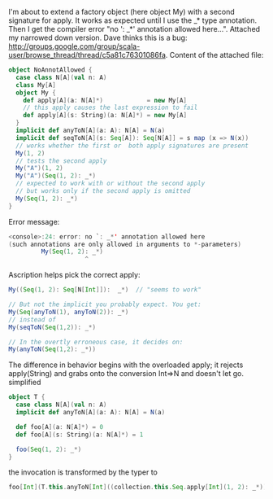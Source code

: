 I'm about to extend a factory object (here object My) with a second signature for apply. It works as expected until I use the _* type annotation. Then I get the compiler error "no ': _*' annotation allowed here...". Attached my narrowed down version.
Dave thinks this is a bug: http://groups.google.com/group/scala-user/browse_thread/thread/c5a81c76301086fa.
Content of the attached file:

```scala
object NoAnnotAllowed {
  case class N[A](val n: A)
  class My[A]
  object My {
    def apply[A](a: N[A]*)            = new My[A]
	// this apply causes the last expression to fail
    def apply[A](s: String)(a: N[A]*) = new My[A]
  }
  implicit def anyToN[A](a: A): N[A] = N(a)
  implicit def seqToN[A](s: Seq[A]): Seq[N[A]] = s map (x => N(x))
  // works whether the first or  both apply signatures are present
  My(1, 2)
  // tests the second apply
  My("A")(1, 2)
  My("A")(Seq(1, 2): _*)
  // expected to work with or without the second apply
  // but works only if the second apply is omitted
  My(Seq(1, 2): _*)
}
```

Error message:
```scala
<console>:24: error: no `: _*' annotation allowed here
(such annotations are only allowed in arguments to *-parameters)
         My(Seq(1, 2): _*)
                     ^
```

Ascription helps pick the correct apply:
```scala
My((Seq(1, 2): Seq[N[Int]]):  _*)  // "seems to work"

// But not the implicit you probably expect. You get:
My(Seq(anyToN(1), anyToN(2)): _*)
// instead of
My(seqToN(Seq(1,2)): _*)

// In the overtly erroneous case, it decides on:
My(anyToN(Seq(1,2): _*))
```
The difference in behavior begins with the overloaded apply; it rejects apply(String) and grabs onto the conversion Int=>N and doesn't let go.
simplified

```scala
object T {
  case class N[A](val n: A)
  implicit def anyToN[A](a: A): N[A] = N(a)

  def foo[A](a: N[A]*) = 0
  def foo[A](s: String)(a: N[A]*) = 1

  foo(Seq(1, 2): _*)
}
```

the invocation is transformed by the typer to

```scala
foo[Int](T.this.anyToN[Int]((collection.this.Seq.apply[Int](1, 2): _*)))
```

